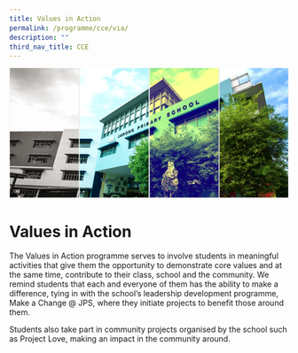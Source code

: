 ```yaml
---
title: Values in Action
permalink: /programme/cce/via/
description: ""
third_nav_title: CCE
---
```

![](/images/Banner.png)

# Values in Action

The Values in Action programme serves to involve students in meaningful activities that give them the opportunity to demonstrate core values and at the same time, contribute to their class, school and the community. We remind students that each and everyone of them has the ability to make a difference, tying in with the school’s leadership development programme, Make a Change @ JPS, where they initiate projects to benefit those around them. 

Students also take part in community projects organised by the school such as Project Love, making an impact in the community around.